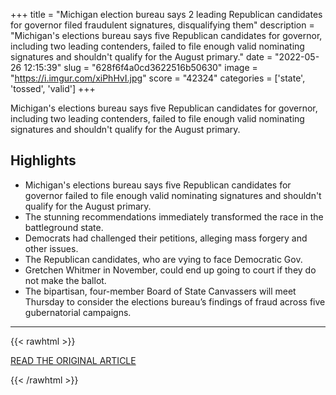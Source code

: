 +++
title = "Michigan election bureau says 2 leading Republican candidates for governor filed fraudulent signatures, disqualifying them"
description = "Michigan's elections bureau says five Republican candidates for governor, including two leading contenders, failed to file enough valid nominating signatures and shouldn't qualify for the August primary."
date = "2022-05-26 12:15:39"
slug = "628f6f4a0cd3622516b50630"
image = "https://i.imgur.com/xiPhHvI.jpg"
score = "42324"
categories = ['state', 'tossed', 'valid']
+++

Michigan's elections bureau says five Republican candidates for governor, including two leading contenders, failed to file enough valid nominating signatures and shouldn't qualify for the August primary.

## Highlights

- Michigan's elections bureau says five Republican candidates for governor failed to file enough valid nominating signatures and shouldn't qualify for the August primary.
- The stunning recommendations immediately transformed the race in the battleground state.
- Democrats had challenged their petitions, alleging mass forgery and other issues.
- The Republican candidates, who are vying to face Democratic Gov.
- Gretchen Whitmer in November, could end up going to court if they do not make the ballot.
- The bipartisan, four-member Board of State Canvassers will meet Thursday to consider the elections bureau’s findings of fraud across five gubernatorial campaigns.

---

{{< rawhtml >}}
  <p class="article-category">
    <a target="_blank" href="https://www.pbs.org/newshour/politics/michigan-election-bureau-says-two-leading-republican-candidates-for-governor-filed-fraudulent-signatures-disqualifying-them?utm_source=facebook&amp;utm_medium=news_tab">READ THE ORIGINAL ARTICLE</a>
  </p>
{{< /rawhtml >}}
